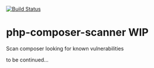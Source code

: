 [![Build Status](https://travis-ci.org/danieloliveira079/php-composer-scanner.svg?branch=master)](https://travis-ci.org/danieloliveira079/php-composer-scanner)

# php-composer-scanner WIP
Scan composer looking for known vulnerabilities

to be continued...
